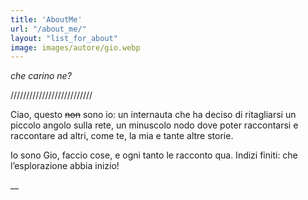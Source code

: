 ```yaml
---
title: 'AboutMe'
url: "/about_me/"
layout: "list_for_about"
image: images/autore/gio.webp
---
```


_che carino ne?_

//////////////////////////

Ciao, questo ~~non~~ sono io: un internauta che ha deciso di ritagliarsi un piccolo angolo sulla rete, un minuscolo nodo dove poter raccontarsi e raccontare ad altri, come te, la mia e tante altre storie.

Io sono Gio, faccio cose, e ogni tanto le racconto qua. Indizi finiti: che l’esplorazione abbia inizio!

__